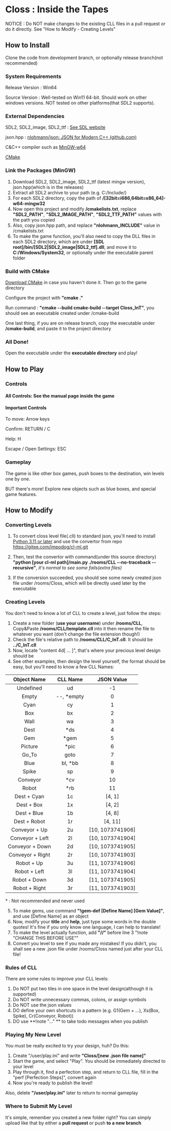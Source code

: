 # Closs : Inside the Tapes

NOTICE : Do NOT make changes to the existing CLL files in a pull request or do it directly. See "How to Modify - Creating Levels"

## How to Install

Clone the code from development branch, or optionally release branch(not recommended)

### System Requirements

Release Version : Win64

Source Version : Well-tested on Win11 64-bit. Should work on other windows versions. NOT tested on other platforms(that SDL2 supports).

### External Dependencies

SDL2, SDL2_image, SDL2_ttf : [See SDL website](www.libsdl.org)

json.hpp : [nlohmann/json: JSON for Modern C++ (github.com)](https://github.com/nlohmann/json)

C&C++ compiler such as [MinGW-w64](https://www.mingw-w64.org/)

[CMake](https://cmake.org/download/)

### Link the Packages (MinGW)

1. Download SDL2, SDL2_image, SDL2_ttf (latest mingw version), json.hpp(which is in the releases)
2. Extract all SDL2 archive to your path (e.g. C:/Include/)
3. For each SDL2 directory, copy the path of **/[32bit=i686,64bit=x86_64]-w64-mingw32**
4. Now open this project and modify **/cmakelists.txt**, replace **"SDL2_PATH"**, **"SDL2_IMAGE_PATH"**, **"SDL2_TTF_PATH"** values with the path you copied
5. Also, copy json.hpp path, and replace **"nlohmann_INCLUDE"** value in /cmakelists.txt
6. To make the game function, you'll also need to copy the DLL files in each SDL2 directory, which are under **[SDL root]/bin/[SDL2|SDL2_image|SDL2_ttf].dll**, and move it to **C:/Windows/System32**, or optionally under the executable parent folder

### Build with CMake

[Download CMake](https://cmake.org/download/) in case you haven't done it. Then go to the game directory

Configure the project with **"cmake ."**

Run command : **"cmake --build cmake-build --target Closs_InT"**, you should see an executable created under /cmake-build

One last thing, if you are on release branch, copy the executable under **/cmake-build**, and paste it to the project directory

### All Done!

Open the executable under the **executable directory** and play!

## How to Play

### Controls

#### All Controls: See the manual page inside the game

#### Important Controls

To move: Arrow keys

Confirm: RETURN / C

Help: H

Escape / Open Settings: ESC

### Gameplay

The game is like other box games, push boxes to the destination, win levels one by one.

BUT there's more! Explore new objects such as blue boxes, and special game features.

## How to Modify

### Converting Levels

1. To convert closs level file(.cll) to standard json, you'll need to install [Python 3.11 or later](https://www.python.org/downloads/) and use the convertor from repo https://gitee.com/impodog/cl-ml.git

2. Then, test the convertor with command(under this source directory) **"python [your cl-ml path]/main.py ./rooms/CLL --no-traceback --recursive"**, *it's normal to see some fails(extra files)*
3. If the conversion succeeded, you should see some newly created json file under /rooms/Closs, which will be directly used later by the executable

### Creating Levels

You don't need to know a lot of CLL to create a level, just follow the steps:

1. Create a new folder (**use your username**) under **/rooms/CLL**, Copy&Paste **/rooms/CLL/template.cll** into it then rename the file to whatever you want (don't change the file extension though!)
2. Check the file's relative path to **/rooms/CLL/C_InT.cll**. It should be  **../C_InT.cll**
3. Now, locate "content 4d[ ... ]", that's where your precious level design should be
4. See other examples, then design the level yourself, the format should be easy, but you'll need to know a few CLL Names:

|   Object Name    |  CLL Name   |    JSON Value    |
| :--------------: | :---------: | :--------------: |
|    Undefined     |     ud      |        -1        |
|      Empty       | --, \*empty |        0         |
|       Cyan       |     cy      |        1         |
|       Box        |     bx      |        2         |
|       Wall       |     wa      |        3         |
|       Dest       |    \*ds     |        4         |
|       Gem        |    \*gem    |        5         |
|     Picture      |    \*pic    |        6         |
|      Go_To       |    goto     |        7         |
|       Blue       |  bl, \*bb   |        8         |
|      Spike       |     sp      |        9         |
|     Conveyor     |    \*cv     |        10        |
|      Robot       |    \*rb     |        11        |
|   Dest + Cyan    |     1c      |      [4, 1]      |
|    Dest + Box    |     1x      |      [4, 2]      |
|   Dest + Blue    |     1b      |      [4, 8]      |
|   Dest + Robot   |     1r      |     [4, 11]      |
|  Conveyor + Up   |     2u      | [10, 1073741906] |
| Conveyor + Left  |     2l      | [10, 1073741904] |
| Conveyor + Down  |     2d      | [10, 1073741905] |
| Conveyor + Right |     2r      | [10, 1073741903] |
|    Robot + Up    |     3u      | [11, 1073741906] |
|   Robot + Left   |     3l      | [11, 1073741904] |
|   Robot + Down   |     3d      | [11, 1073741905] |
|  Robot + Right   |     3r      | [11, 1073741903] |

\* : Not recommended and never used

5. To make gems, use command **"!gem-def [Define Name] [Gem Value]"**, and use [Define Name] as an object
6. Now, modify your **title** and **help**, just type some words in the double quotes! It's fine if you only know one language, I can help to translate!
7. To make the level actually function, add **"//"** before line 3 "!note \"CHANGE THIS BEFORE USE\""
8. Convert you level to see if you made any mistakes! If you didn't, you shall see a new .json file under /rooms/Closs named just after your CLL file!

### Rules of CLL

There are some rules to improve your CLL levels:

1. Do NOT put two tiles in one space in the level design(although it is supported)
2. Do NOT write unnecessary commas, colons, or assign symbols
3. Do NOT use the json values
4. DO define your own shortcuts in a pattern (e.g. G1(Gem + ...), Xs(Box, Spike), Cr(Conveyor, Robot))
5. DO use **!note \"...\" ** to take todo messages when you publish

### Playing My New Level

You must be really excited to try your design, huh? Do this:

1. Create "/user/play.ini" and write **"Closs/[new .json file name]"**
2. Start the game, and select "Play". You should be immediately directed to your level
3. Play through it, find a perfection step, and return to CLL file, fill in the "perf [Perfection Steps]", convert again
4. Now you're ready to publish the level!

Also, delete **"/user/play.ini"** later to return to normal gameplay

### Where to Submit My Level

It's simple, remember you created a new folder right? You can simply upload like that by either a **pull request** or push **to a new branch**